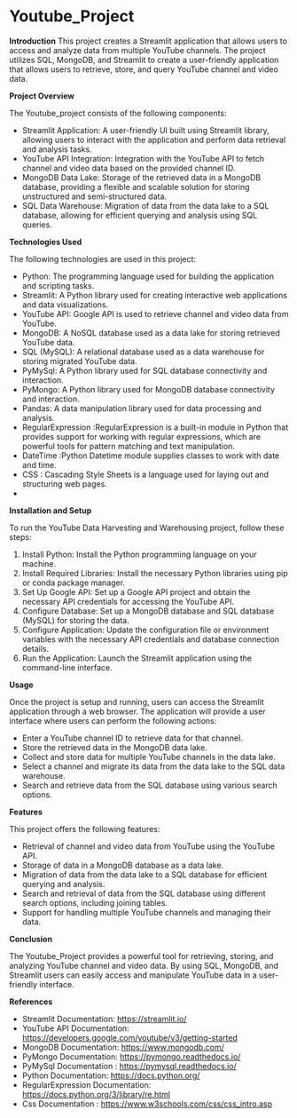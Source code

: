 # Youtube_Project #

**Introduction**
This project creates a Streamlit application that allows users to access and analyze data from multiple YouTube channels. The project utilizes SQL, MongoDB, and Streamlit to create a user-friendly application that allows users to retrieve, store, and query YouTube channel and video data.

**Project Overview**

The Youtube_project consists of the following components:
- Streamlit Application: A user-friendly UI built using Streamlit library, allowing users to interact with the application and perform data retrieval and analysis tasks.
- YouTube API Integration: Integration with the YouTube API to fetch channel and video data based on the provided channel ID.
- MongoDB Data Lake: Storage of the retrieved data in a MongoDB database, providing a flexible and scalable solution for storing unstructured and semi-structured data.
- SQL Data Warehouse: Migration of data from the data lake to a SQL database, allowing for efficient querying and analysis using SQL queries.

**Technologies Used**

The following technologies are used in this project:
- Python: The programming language used for building the application and scripting tasks.
- Streamlit: A Python library used for creating interactive web applications and data visualizations.
- YouTube API: Google API is used to retrieve channel and video data from YouTube.
- MongoDB: A NoSQL database used as a data lake for storing retrieved YouTube data.
- SQL (MySQL): A relational database used as a data warehouse for storing migrated YouTube data.
- PyMySql: A Python library used for SQL database connectivity and interaction.
- PyMongo: A Python library used for MongoDB database connectivity and interaction.
- Pandas: A data manipulation library used for data processing and analysis.
- RegularExpression :RegularExpression is a built-in module in Python that provides support for working with regular expressions, which are powerful tools for pattern matching and text manipulation.
- DateTime :Python Datetime module supplies classes to work with date and time.
- CSS : Cascading Style Sheets is a language used for laying out and structuring web pages.
- 
**Installation and Setup**

To run the YouTube Data Harvesting and Warehousing project, follow these steps:
1. Install Python: Install the Python programming language on your machine.
2. Install Required Libraries: Install the necessary Python libraries using pip or conda package manager.
3. Set Up Google API: Set up a Google API project and obtain the necessary API credentials for accessing the YouTube API.
4. Configure Database: Set up a MongoDB database and SQL database (MySQL) for storing the data.
5. Configure Application: Update the configuration file or environment variables with the necessary API credentials and database connection details.
6. Run the Application: Launch the Streamlit application using the command-line interface.

**Usage**

Once the project is setup and running, users can access the Streamlit application through a web browser. The application will provide a user interface where users can perform the following actions:
- Enter a YouTube channel ID to retrieve data for that channel.
- Store the retrieved data in the MongoDB data lake.
- Collect and store data for multiple YouTube channels in the data lake.
- Select a channel and migrate its data from the data lake to the SQL data warehouse.
- Search and retrieve data from the SQL database using various search options.

**Features**

This project offers the following features:
- Retrieval of channel and video data from YouTube using the YouTube API.
- Storage of data in a MongoDB database as a data lake.
- Migration of data from the data lake to a SQL database for efficient querying and analysis.
- Search and retrieval of data from the SQL database using different search options, including joining tables.
- Support for handling multiple YouTube channels and managing their data.

**Conclusion**

The Youtube_Project provides a powerful tool for retrieving, storing, and analyzing YouTube channel and video data. By using SQL, MongoDB, and Streamlit users can easily access and manipulate YouTube data in a user-friendly interface. 

**References**

- Streamlit Documentation: https://streamlit.io/
- YouTube API Documentation: https://developers.google.com/youtube/v3/getting-started
- MongoDB Documentation: https://www.mongodb.com/
- PyMongo Documentation: https://pymongo.readthedocs.io/
- PyMySql Documentation : https://pymysql.readthedocs.io/
- Python Documentation: https://docs.python.org/
- RegularExpression Documentation: https://docs.python.org/3/library/re.html
- Css Documentation : https://www.w3schools.com/css/css_intro.asp
